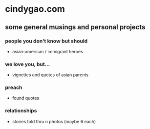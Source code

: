 # cindygao.com

## some general musings and personal projects

### people you don't know but should
- asian-american / immigrant heroes

### we love you, but...
- vignettes and quotes of asian parents

### preach
- found quotes

### relationships
- stories told thru n photos (maybe 6 each)

